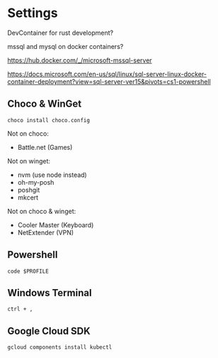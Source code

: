 # Settings

DevContainer for rust development?

mssql and mysql on docker containers?

<https://hub.docker.com/_/microsoft-mssql-server>

<https://docs.microsoft.com/en-us/sql/linux/sql-server-linux-docker-container-deployment?view=sql-server-ver15&pivots=cs1-powershell>

## Choco & WinGet

`choco install choco.config`

Not on choco:

- Battle.net (Games)

Not on winget:

- nvm (use node instead)
- oh-my-posh
- poshgit
- mkcert

Not on choco & winget:

- Cooler Master (Keyboard)
- NetExtender (VPN)

## Powershell

`code $PROFILE`

## Windows Terminal

`ctrl + ,`

## Google Cloud SDK

`gcloud components install kubectl`
